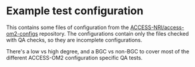 # Example test configuration 

This contains some files of configuration from the [ACCESS-NRI/access-om2-configs](https://github.com/ACCESS-NRI/access-om2-configs) repository. The configurations contain only the files
checked with QA checks, so they are incomplete configurations.

There's a low vs high degree, and a BGC vs non-BGC to cover most of the different ACCESS-OM2 configuration specific QA tests.